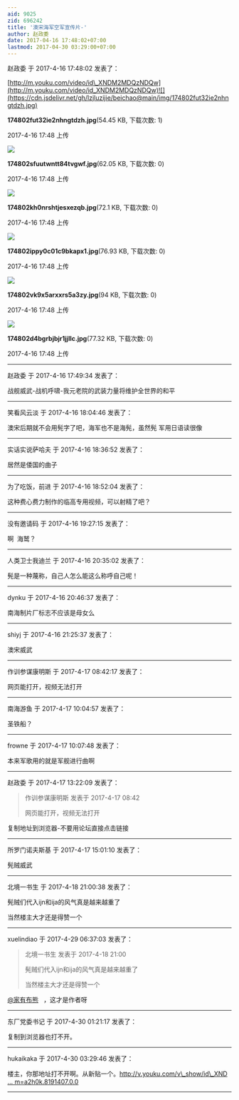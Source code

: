 ```yaml
---
aid: 9025
zid: 696242
title: '澳宋海军空军宣传片-'
author: 赵政委
date: 2017-04-16 17:48:02+07:00
lastmod: 2017-04-30 03:29:00+07:00
---
```


赵政委 于 2017-4-16 17:48:02 发表了：

[http://m.youku.com/video/id\_XNDM2MDQzNDQw](http://m.youku.com/video/id_XNDM2MDQzNDQw)![](https://cdn.jsdelivr.net/gh/lzjluzijie/beichao@main/img/174802fut32ie2nhngtdzh.jpg)



**174802fut32ie2nhngtdzh.jpg**(54.45 KB, 下载次数: 1)



2017-4-16 17:48 上传



![](https://cdn.jsdelivr.net/gh/lzjluzijie/beichao@main/img/174802sfuutwntt84tvgwf.jpg)



**174802sfuutwntt84tvgwf.jpg**(62.05 KB, 下载次数: 0)



2017-4-16 17:48 上传



![](https://cdn.jsdelivr.net/gh/lzjluzijie/beichao@main/img/174802kh0nrshtjesxezqb.jpg)



**174802kh0nrshtjesxezqb.jpg**(72.1 KB, 下载次数: 0)



2017-4-16 17:48 上传



![](https://cdn.jsdelivr.net/gh/lzjluzijie/beichao@main/img/174802ippy0c01c9bkapx1.jpg)



**174802ippy0c01c9bkapx1.jpg**(76.93 KB, 下载次数: 0)



2017-4-16 17:48 上传



![](https://cdn.jsdelivr.net/gh/lzjluzijie/beichao@main/img/174802vk9x5arxxrs5a3zy.jpg)



**174802vk9x5arxxrs5a3zy.jpg**(94 KB, 下载次数: 0)



2017-4-16 17:48 上传



![](https://cdn.jsdelivr.net/gh/lzjluzijie/beichao@main/img/174802d4bgrbjbjr1jjllc.jpg)



**174802d4bgrbjbjr1jjllc.jpg**(77.32 KB, 下载次数: 0)



2017-4-16 17:48 上传

---------

赵政委 于 2017-4-16 17:49:34 发表了：

战舰威武-战机呼啸-我元老院的武装力量将维护全世界的和平

---------

笑看风云淡 于 2017-4-16 18:04:46 发表了：

澳宋后期就不会用髡字了吧，海军也不是海髡，虽然髡 军用日语读很像

---------

实话实说萨哈夫 于 2017-4-16 18:36:52 发表了：

居然是倭国的曲子

---------

为了吃饭，前进 于 2017-4-16 18:52:04 发表了：

这种费心费力制作的临高专用视频，可以射精了吧？

---------

没有邀请码 于 2017-4-16 19:27:15 发表了：

啊  海鹫？

---------

人类卫士我迪兰 于 2017-4-16 20:35:02 发表了：

髡是一种蔑称，自己人怎么能这么称呼自己呢！

---------

dynku 于 2017-4-16 20:46:37 发表了：

南海制片厂标志不应该是母女么

---------

shiyj 于 2017-4-16 21:25:37 发表了：

澳宋威武

---------

作训参谋康明斯 于 2017-4-17 08:42:17 发表了：

网页能打开，视频无法打开

---------

南海游鱼 于 2017-4-17 10:04:57 发表了：

圣铁船？

---------

frowne 于 2017-4-17 10:07:48 发表了：

本来军歌用的就是军舰进行曲啊

---------

赵政委 于 2017-4-17 13:22:09 发表了：

> 作训参谋康明斯 发表于 2017-4-17 08:42
> 
> 网页能打开，视频无法打开



复制地址到浏览器-不要用论坛直接点击链接

---------

所罗门诺夫斯基 于 2017-4-17 15:01:10 发表了：

髡贼威武

---------

北境一书生 于 2017-4-18 21:00:38 发表了：

髡贼们代入ijn和ija的风气真是越来越重了 

当然楼主大才还是得赞一个

---------

xuelindiao 于 2017-4-29 06:37:03 发表了：

> 北境一书生 发表于 2017-4-18 21:00
> 
> 髡贼们代入ijn和ija的风气真是越来越重了 
> 
> 当然楼主大才还是得赞一个



[@家有布熊](https://bbs.northdy.com/home.php?mod=space&uid=3444)   ，这才是作者呀

---------

东厂党委书记 于 2017-4-30 01:21:17 发表了：

复制到浏览器也打不开。

---------

hukaikaka 于 2017-4-30 03:29:46 发表了：

楼主，你那地址打不开啊。从新贴一个。[http://v.youku.com/v\_show/id\_XND ... m=a2h0k.8191407.0.0](http://v.youku.com/v_show/id_XNDM2MDQzNDQw.html?from=s1.8-1-1.2&spm=a2h0k.8191407.0.0)

---------

